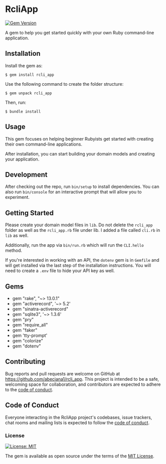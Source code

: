 # RcliApp
[![Gem Version](https://badge.fury.io/rb/rcli_app.svg)](https://badge.fury.io/rb/rcli_app)

A gem to help you get started quickly with your own Ruby command-line application.

## Installation

Install the gem as:

    $ gem install rcli_app


Use the following command to create the folder structure:

    $ gem unpack rcli_app

Then, run:

    $ bundle install

## Usage

This gem focuses on helping beginner Rubyists get started with creating their own command-line applications.

After installation, you can start building your domain models and creating your application.

## Development

After checking out the repo, run `bin/setup` to install dependencies. You can also run `bin/console` for an interactive prompt that will allow you to experiment.

## Getting Started

Please create your domain model files in `lib`. Do not delete the `rcli_app` folder as well as the `rcli_app.rb` file under lib. I added a file called `cli.rb` in `lib` as well.

Additionally, run the app via `bin/run.rb` which will run the `CLI.hello` method.

If you're interested in working with an API, the `dotenv` gem is in `Gemfile` and will get installed via the last step of the installation instructions. You will need to create a `.env` file to hide your API key as well.

## Gems

* gem "rake", "~> 13.0.1"
* gem "activerecord", '~> 5.2'
* gem "sinatra-activerecord"
* gem "sqlite3", '~> 1.3.6'
* gem "pry"
* gem "require_all"
* gem "faker"
* gem 'tty-prompt'
* gem "colorize"
* gem "dotenv"


## Contributing

Bug reports and pull requests are welcome on GitHub at https://github.com/abeciana1/rcli_app. This project is intended to be a safe, welcoming space for collaboration, and contributors are expected to adhere to the [code of conduct](https://github.com/abeciana1/rcli_app/blob/master/CODE_OF_CONDUCT.md).


## Code of Conduct

Everyone interacting in the RcliApp project's codebases, issue trackers, chat rooms and mailing lists is expected to follow the [code of conduct](https://github.com/abeciana1/rcli_app/blob/master/CODE_OF_CONDUCT.md).

### License
[![License: MIT](https://img.shields.io/badge/License-MIT-yellow.svg)](https://opensource.org/licenses/MIT)

The gem is available as open source under the terms of the [MIT License](http://opensource.org/licenses/MIT).